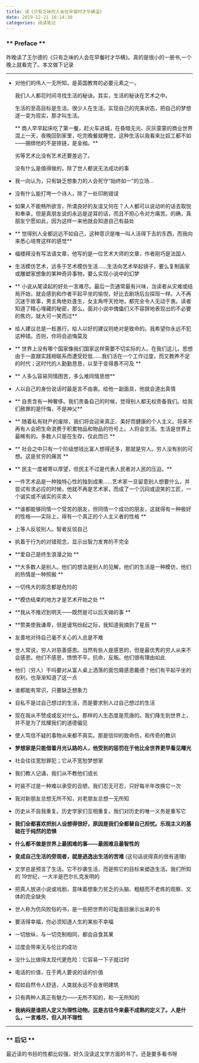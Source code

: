 ```yaml
---
title: 读《只有乏味的人会在早餐时才华横溢》
date: 2019-12-21 16:14:30
categories: 阅读笔记
---
```


### ** Preface **

昨晚读了王尔德的《只有乏味的人会在早餐时才华横》。真的是很小的一册书,一个晚上就看完了。本文做下记录

*****************


- 对他们的伟人一无所知，是英国教育的必要元素之一。
  
  我们人人都花时间寻找生活的秘诀。其实，生活的秘诀在艺术之中。
  
  生活的至高目标是生活。很少人在生活。实现自己的完美状态，把自己的梦想逐一变为现实，那才叫生活。
  
  <span class="under0"> ** 商人早早起床吃了第一餐，赶火车进城，在昏暗无光、灰灰蒙蒙的商业世界混上一天，夜晚回到家里，吃完晚餐就睡觉，这种生活以我看来比奴工都不如——捆绑他的不是铁链，是金枷。** </span>

  劣等艺术比没有艺术还要差远了。
  
  没有什么是值得做的，除了世人都说无法成功的事

- 我一向认为，只有缺乏想象力的人会死守“始终如一”的立场… 

- 没有什么能打垮一个诗人，除了一处印刷错误

- 如果人不能畅所欲言，所谓良好的友谊又何在？人人都可以说动听的话去取悦和奉承，但是真朋友说的永远是逆耳的话，而且不担心令对方痛苦。的确，真朋友宁愿如此，因为这样一来他就会知道自己有益处

-  <span class="under0"> ** 觉得别人全都远远不如自己，这种意识是唯一叫人活得下去的东西，而我向来悉心培育这样的感觉** </span>

- 福楼拜没有写法语文章，他写的是一位艺术大师的文章，作者刚巧是法国人

- 生活模仿艺术，远多于艺术模仿生活……生活向艺术举起镜子，要么复制画家或雕塑家想象的某种奇异事物，要么实现小说中的幻梦

- <span class="under0"> ** 小说从尾读起的好处一言难尽。最后一页通常最有兴味，当读者从灾难或结局开始，就会感到和作者平起平坐的愉悦，好比去剧场后台探班一样。人不再沉迷于故事，男主角绝处逢生，女主角呼天抢地，都完全令人无动于衷。读者知道了精心埋藏的秘密，那么，面对小说中傀儡们义不容辞地表现出的不必要的焦灼，就大可一笑而过** </span>

- 给人建议总是一桩愚行，给人以好的建议则绝对是致命的。我希望你永远不犯这种错。否则，你将会追悔莫及

- <span class="under0"> ** 世界上没有哪个国家像我们国家这样需要不切实际的人。在我们这儿，思想由于一直跟实践相联系而遭受贬低……我们活在一个工作过度，而又教养不足的时代；这时代的人勤勤恳恳，以至于变得愚不可及 ** </span>

- <span class="under0"> ** 人多么容易同情困苦，多么难同情思想** </span>

- 人以自己的身份说话时最是言不由衷。给他一副面具，他就会道出真情

- <span class="under0"> ** 自责含有一种奢侈。我们责备自己的时候，觉得别人都无权责备我们。给我们赦罪的是忏悔，不是神父** </span>

- <span class="under0"> ** 随着私有财产的废除，我们将会迎来真正、美好而健康的个人主义。将来不再有人会把生命浪费于积累物品和物品的符号上。人将会生活。生活是世界上最稀有的。多数人只是在生存，仅此而已 ** </span>

- <span class="under0"> ** 社会之中只有一个阶级想钱比富人想得还多，那就是穷人。穷人没有别的可想。这是贫穷的痛苦 ** </span>

- <span class="under0"> ** 民主一度被寄以厚望，但民主不过是代表人民者对人民的压迫。** </span>

- 一件艺术品是一种独特心性的独到成果……艺术家一旦留意别人想要什么，并尝试有求必应的时候，他就不再是艺术家，而成了一个沉闷或逗笑的工匠，一个诚实或不诚实的买卖人

- <span class="under0"> **谁都能够同情一个受苦的朋友，但同情一个成功的朋友，这就得有一种极好的性格——实际上，得有一个真正的个人主义者的性格 ** </span>

- 上等人反驳别人。智者反驳自己

- 执着于行为的对错观念，显示出智力发育的不完全

-  <span class="under0"> **爱自己是终生浪漫之始 ** </span>

- <span class="under0"> **大多数人是别人。他们的想法是别人的见解，他们的生活是一种模仿，他们的热情是一种照搬  ** </span>

- 一切伟大的观念都是危险的

- <span class="under0"> **模仿结束的地方才是艺术开始之处 ** </span>

- <span class="under0"> **我从不推迟到明天——既然是可以后天做的事 ** </span>

- <span class="under0"> **赞美使我谦卑，但是谩骂纷起之际，我知道我摘到了星辰 ** </span>

- 友善地对待自己毫不关心的人总是不难

- 世人常说，穷人对慈善感恩。当然有些人是感恩的，但是最优秀的穷人从来不会感恩。他们不感恩，愤愤不平，抗命，反叛。他们很有理由如此

- 他们（穷人）干吗要对从富人桌上洒落的面包屑感恩戴德？他们有平起平坐的权利，也渐渐知道了这一点

- 谁都能有常识，只要缺乏想象力

- 自私不是过自己想过的生活，而是要求别人过自己想过的生活

- 现在我从不赞成或反对什么。那样的人生态度是荒唐的。我们降生到世界上，并不是为了炫耀我们的道德偏见

- 使人笃信不疑的事物从来都不真实。那是信仰的致命伤，和传奇的教训

- <span class="under0"> **梦想家是只能借着月光认路的人，他受到的惩罚在于他比全世界更早看见曙光** </span>

- 社会往往宽恕罪犯；它从不宽恕梦想家

- 我们教人记诵，我们从不教他们成长

- 时装不过是一种难以承受的丑陋，我们忍无可忍，只好每半年改换它一次

- 我对新朋友总想无所不知，对老朋友总想一无所知

- 历史从不自我重复。历史学家们互相重复。我们对历史的唯一义务是重写它

- <span class="under0"> **我们全都喜欢把别人设想得很好，原因是我们全都替自己担忧。乐观主义的基础在于纯然的恐惧** </span>

- <span class="under0"> **什么都不做是世界上最困难的事——最困难且最智性的** </span>

- <span class="under0"> **变成自己生活的旁观者，就是逃逸出生活的苦难** </span>
  (这句话说得真的很有道理)

- 文学总是预言了生活。它不抄袭生活，而是照它的目标来塑造生活。我们所知的 19世纪，一大半是巴尔扎克发明的

- 把真人放进小说或戏剧，意味着想象力贫乏的头脑、粗糙而不老练的观察、文体的完全缺失

- 世人称为伤风败俗的书，是一些把世界的可耻面目展示出来的书

- 要活得幸福，你必须知道人生的某些不幸福

- 一切放纵，与一切克制相同，都会自食其果

- 过度会带来无与伦比的成功

- 没什么比做得太现代更危险：它容易一下子就过时

- 电话的价值，在于两人要说的话的价值

- 假如自然令人舒适，人类就永远不会发明建筑

- 只有两种人真正有魅力——无所不知的，和一无所知的

- <span class="under0"> **我纳闷是谁把人定义为理性动物。这是古往今来最不成熟的定义了。人是什么，一言难尽，但人并不理性** </span>

*****************

### ** 后记 **

最近读的书目的性都比较强，好久没读这文学方面的书了。还是要多看书呀